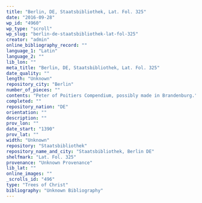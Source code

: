 ```yaml
---
title: "Berlin, DE, Staatsbibliothek, Lat. Fol. 325"
date: "2016-09-28"
wp_id: "4960"
wp_type: "scroll"
wp_slug: "berlin-de-staatsbibliothek-lat-fol-325"
creator: "admin"
online_bibliography_record: ""
language_1: "Latin"
language_2: ""
lib_lon: ""
meta_title: "Berlin, DE, Staatsbibliothek, Lat. Fol. 325"
date_quality: ""
length: "Unknown"
repository_city: "Berlin"
number_of_pieces: ""
contents: "Peter of Poitiers Compendium, possibly made in Brandenburg."
completed: ""
repository_nation: "DE"
orientation: ""
description: ""
prov_lon: ""
date_start: "1390"
prov_lat: ""
width: "Unknown"
repository: "Staatsbibliothek"
repository_name_and_city: "Staatsbibliothek, Berlin DE"
shelfmark: "Lat. Fol. 325"
provenance: "Unknown Provenance"
lib_lat: ""
online_images: ""
_scrolls_id: "496"
type: "Trees of Christ"
bibliography: "Unknown Bibliography"
---
```



